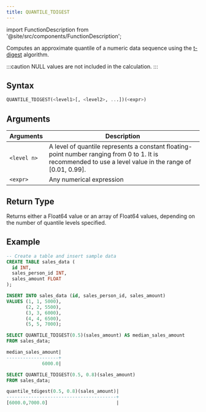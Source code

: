 ```yaml
---
title: QUANTILE_TDIGEST
---
```

import FunctionDescription from '@site/src/components/FunctionDescription';

<FunctionDescription description="Introduced or updated: v1.2.41"/>

Computes an approximate quantile of a numeric data sequence using the [t-digest](https://github.com/tdunning/t-digest/blob/master/docs/t-digest-paper/histo.pdf) algorithm.

:::caution
NULL values are not included in the calculation.
:::

## Syntax

```sql
QUANTILE_TDIGEST(<level1>[, <level2>, ...])(<expr>)
```

## Arguments

| Arguments   | Description                                                                                                                                     |
|-------------|-------------------------------------------------------------------------------------------------------------------------------------------------|
| `<level n>` | A level of quantile represents a constant floating-point number ranging from 0 to 1. It is recommended to use a level value in the range of [0.01, 0.99].   |
| `<expr>`    | Any numerical expression                                                                                                                        |

## Return Type

Returns either a Float64 value or an array of Float64 values, depending on the number of quantile levels specified.

## Example

```sql
-- Create a table and insert sample data
CREATE TABLE sales_data (
  id INT,
  sales_person_id INT,
  sales_amount FLOAT
);

INSERT INTO sales_data (id, sales_person_id, sales_amount)
VALUES (1, 1, 5000),
       (2, 2, 5500),
       (3, 3, 6000),
       (4, 4, 6500),
       (5, 5, 7000);

SELECT QUANTILE_TDIGEST(0.5)(sales_amount) AS median_sales_amount
FROM sales_data;

median_sales_amount|
-------------------+
             6000.0|

SELECT QUANTILE_TDIGEST(0.5, 0.8)(sales_amount)
FROM sales_data;

quantile_tdigest(0.5, 0.8)(sales_amount)|
----------------------------------------+
[6000.0,7000.0]                         |
```